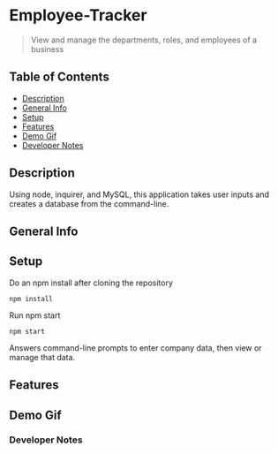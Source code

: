 # Employee-Tracker
> View and manage the departments, roles, and employees of a business 

## Table of Contents
* [Description](#Description)
* [General Info](#General-Info)
* [Setup](#Setup)
* [Features](#Features)
* [Demo Gif](#Demo-Gif)
* [Developer Notes](#Developer-Notes)

## Description 
Using node, inquirer, and MySQL, this application takes user inputs and creates a database from the command-line.

## General Info 


## Setup
Do an npm install after cloning the repository
```
npm install
```
Run npm start
```
npm start
```
Answers command-line prompts to enter company data, then view or manage that data.

## Features

## Demo Gif

### Developer Notes

